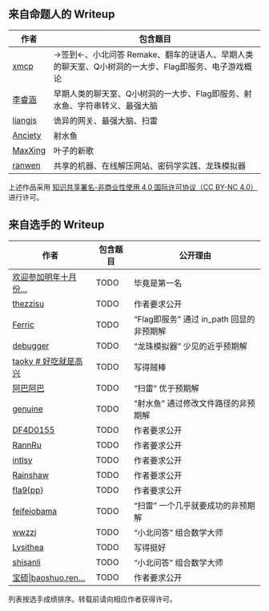 ## 来自命题人的 Writeup

| 作者          | 包含题目                                                     |
| ------------- | ------------------------------------------------------------ |
| [xmcp](xmcp/) | →签到←、小北问答 Remake、翻车的谜语人、早期人类的聊天室、Q小树洞的一大步、Flag即服务、电子游戏概论 |
| [李睿涵](lrh/) | 早期人类的聊天室、Q小树洞的一大步、Flag即服务、射水鱼、字符串转义、最强大脑 |
| [liangjs](liangjs/) | 诡异的网关、最强大脑、扫雷 |
| [Anciety](Anciety/) | 射水鱼 |
| [MaxXing](MaxXing/) | 叶子的新歌 |
| [ranwen](ranwen/) | 共享的机器、在线解压网站、密码学实践、龙珠模拟器 |

上述作品采用 [知识共享署名-非商业性使用 4.0 国际许可协议（CC BY-NC 4.0）](http://creativecommons.org/licenses/by-nc/4.0/) 进行许可。



## 来自选手的 Writeup

| 作者                                                         | 包含题目 | 公开理由                                 |
| ------------------------------------------------------------ | -------- | ---------------------------------------- |
| [欢迎参加明年十月份…](players/欢迎参加明年十月份中科大第九届信安大赛/) | TODO     | 毕竟是第一名                             |
| [thezzisu](players/thezzisu/)                                | TODO     | 作者要求公开                             |
| [Ferric](players/Ferric/)                                    | TODO     | “Flag即服务” 通过 in_path 回显的非预期解 |
| [debugger](players/debugger-v2/)                             | TODO     | “龙珠模拟器” 少见的近乎预期解            |
| [taoky # 好吃就是高兴](players/taoky-v2/)                    | TODO     | 写得贼棒                                 |
| [阿巴阿巴](players/阿巴阿巴/)                                | TODO     | “扫雷” 优于预期解                        |
| [genuine](players/genuine/)                                  | TODO     | “射水鱼” 通过修改文件路径的非预期解      |
| [DF4D0155](players/DF4D0155/)                                | TODO     | 作者要求公开                             |
| [RannRu](players/RannRu-v2/)                                 | TODO     | 作者要求公开                             |
| [intlsy](players/intlsy/)                                    | TODO     | 作者要求公开                             |
| [Rainshaw](players/Rainshaw/)                                | TODO     | 作者要求公开                             |
| [fIa9{pp}](players/fIa9pp)                                   | TODO     | 作者要求公开                             |
| [feifeiobama](players/feifeiobama/)                          | TODO     | “扫雷” 一个几乎就要成功的非预期解        |
| [wwzzj](players/wwzzj/)                                      | TODO     | “小北问答” 组合数学大师                  |
| [Lysithea](players/Lysithea/)                                | TODO     | 写得挺好                                 |
| [shisanli](players/shisanli/)                                | TODO     | “小北问答” 组合数学大师                  |
| [宝硕\|baoshuo.ren…](players/baoshuo/)                       | TODO     | 作者要求公开                             |

列表按选手成绩排序。转载前请向相应作者获得许可。

